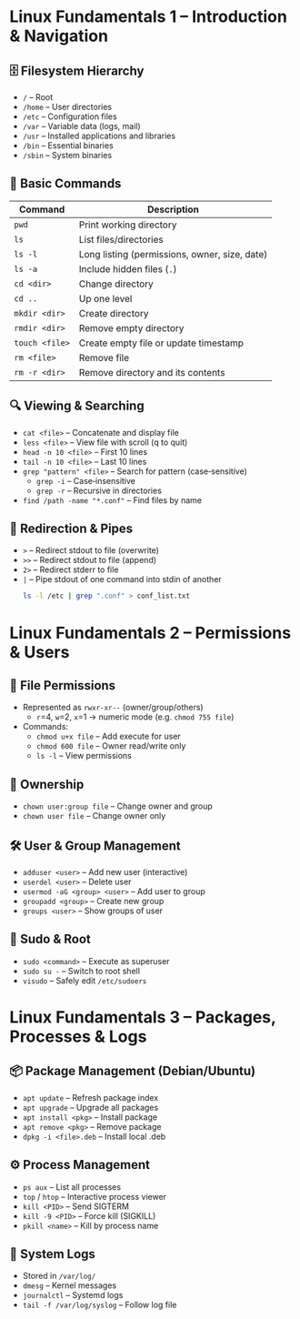 # Linux Fundamentals 1 – Introduction & Navigation

## 🗄️ Filesystem Hierarchy
- `/` – Root  
- `/home` – User directories  
- `/etc` – Configuration files  
- `/var` – Variable data (logs, mail)  
- `/usr` – Installed applications and libraries  
- `/bin` – Essential binaries  
- `/sbin` – System binaries  

## 🔸 Basic Commands
| Command               | Description                                            |
|-----------------------|--------------------------------------------------------|
| `pwd`                 | Print working directory                                |
| `ls`                  | List files/directories                                 |
| `ls -l`               | Long listing (permissions, owner, size, date)         |
| `ls -a`               | Include hidden files (`.`)                             |
| `cd <dir>`            | Change directory                                       |
| `cd ..`               | Up one level                                           |
| `mkdir <dir>`         | Create directory                                       |
| `rmdir <dir>`         | Remove empty directory                                 |
| `touch <file>`        | Create empty file or update timestamp                  |
| `rm <file>`           | Remove file                                            |
| `rm -r <dir>`         | Remove directory and its contents                      |

## 🔍 Viewing & Searching
- `cat <file>`       – Concatenate and display file  
- `less <file>`      – View file with scroll (q to quit)  
- `head -n 10 <file>` – First 10 lines  
- `tail -n 10 <file>` – Last 10 lines  
- `grep "pattern" <file>` – Search for pattern (case‐sensitive)  
  - `grep -i` – Case‐insensitive  
  - `grep -r` – Recursive in directories  
- `find /path -name "*.conf"` – Find files by name  

## 🔄 Redirection & Pipes
- `>`  – Redirect stdout to file (overwrite)  
- `>>` – Redirect stdout to file (append)  
- `2>` – Redirect stderr to file  
- `|`  – Pipe stdout of one command into stdin of another  
  ```bash
  ls -l /etc | grep ".conf" > conf_list.txt

# Linux Fundamentals 2 – Permissions & Users

## 🔐 File Permissions
- Represented as `rwxr-xr--` (owner/group/others)
  - `r`=4, `w`=2, `x`=1 → numeric mode (e.g. `chmod 755 file`)
- Commands:
  - `chmod u+x file` – Add execute for user  
  - `chmod 600 file` – Owner read/write only  
  - `ls -l` – View permissions  

## 👥 Ownership
- `chown user:group file` – Change owner and group  
- `chown user file` – Change owner only  

## 🛠️ User & Group Management
- `adduser <user>` – Add new user (interactive)  
- `userdel <user>` – Delete user  
- `usermod -aG <group> <user>` – Add user to group  
- `groupadd <group>` – Create new group  
- `groups <user>` – Show groups of user  

## 🔑 Sudo & Root
- `sudo <command>` – Execute as superuser  
- `sudo su -` – Switch to root shell  
- `visudo` – Safely edit `/etc/sudoers`  


# Linux Fundamentals 3 – Packages, Processes & Logs

## 📦 Package Management (Debian/Ubuntu)
- `apt update`    – Refresh package index  
- `apt upgrade`   – Upgrade all packages  
- `apt install <pkg>` – Install package  
- `apt remove <pkg>` – Remove package  
- `dpkg -i <file>.deb` – Install local .deb  

## ⚙️ Process Management
- `ps aux`       – List all processes  
- `top` / `htop` – Interactive process viewer  
- `kill <PID>`   – Send SIGTERM  
- `kill -9 <PID>` – Force kill (SIGKILL)  
- `pkill <name>` – Kill by process name  

## 📝 System Logs
- Stored in `/var/log/`  
- `dmesg`         – Kernel messages  
- `journalctl`    – Systemd logs  
- `tail -f /var/log/syslog` – Follow log file  

